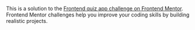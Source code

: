 This is a solution to the [Frontend quiz app challenge on Frontend Mentor]([https://github.com/facebook/create-react-app](https://www.frontendmentor.io/challenges/frontend-quiz-app-BE7xkzXQnU)). Frontend Mentor challenges help you improve your coding skills by building realistic projects.
